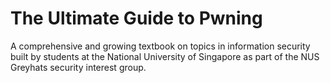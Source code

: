 # The Ultimate Guide to Pwning

A comprehensive and growing textbook on topics in information security built by
students at the National University of Singapore as part of the NUS Greyhats
security interest group.

